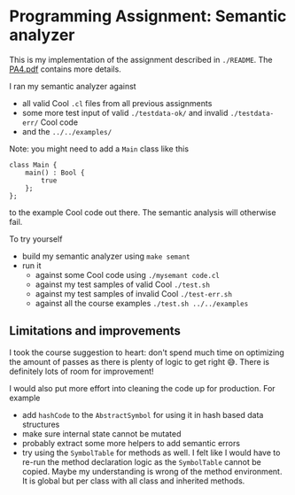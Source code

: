 # Programming Assignment: Semantic analyzer

This is my implementation of the assignment described in `./README`. The
[PA4.pdf](https://web.stanford.edu/class/cs143/handouts/PA4.pdf) contains more details.

I ran my semantic analyzer against
* all valid Cool `.cl` files from all previous assignments
* some more test input of valid `./testdata-ok/` and invalid `./testdata-err/` Cool code
* and the `../../examples/`

Note: you might need to add a `Main` class like this

```
class Main {
	main() : Bool {
		true
	};
};
```

to the example Cool code out there. The semantic analysis will otherwise fail.

To try yourself

* build my semantic analyzer using `make semant`
* run it
  * against some Cool code using `./mysemant code.cl`
  * against my test samples of valid Cool `./test.sh`
  * against my test samples of invalid Cool `./test-err.sh`
  * against all the course examples `./test.sh ../../examples`

## Limitations and improvements

I took the course suggestion to heart: don't spend much time on optimizing the amount of passes as
there is plenty of logic to get right 😅. There is definitely lots of room for improvement!

I would also put more effort into cleaning the code up for production. For example
* add `hashCode` to the `AbstractSymbol` for using it in hash based data structures
* make sure internal state cannot be mutated
* probably extract some more helpers to add semantic errors
* try using the `SymbolTable` for methods as well. I felt like I would have to re-run the method
declaration logic as the `SymbolTable` cannot be copied. Maybe my understanding is wrong of the
method environment. It is global but per class with all class and inherited methods.
